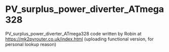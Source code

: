 # PV_surplus_power_diverter_ATmega328
PV_surplus_power_diverter_ATmega328 code written by Robin at https://mk2pvrouter.co.uk/index.html (uploading functional version, for personal lookup reason)
